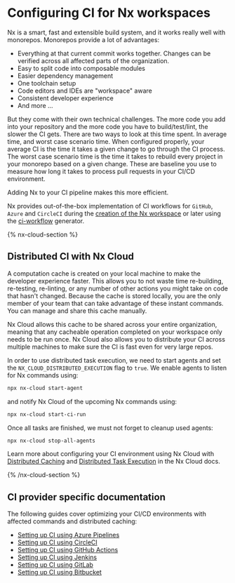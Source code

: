 # Configuring CI for Nx workspaces

Nx is a smart, fast and extensible build system, and it works really well with monorepos. Monorepos provide a lot of advantages:

- Everything at that current commit works together. Changes can be verified across all affected parts of the organization.
- Easy to split code into composable modules
- Easier dependency management
- One toolchain setup
- Code editors and IDEs are "workspace" aware
- Consistent developer experience
- And more ...

But they come with their own technical challenges. The more code you add into your repository and the more code you have to build/test/lint, the slower the CI gets. There are two ways to look at this time spent. In average time, and worst case scenario time. When configured properly, your average CI is the time it takes a given change to go through the CI process. The worst case scenario time is the time it takes to rebuild every project in your monorepo based on a given change. These are baseline you use to measure how long it takes to process pull requests in your CI/CD environment.

Adding Nx to your CI pipeline makes this more efficient.

Nx provides out-of-the-box implementation of CI workflows for `GitHub`, `Azure` and `CircleCI` during the [creation of the Nx workspace](/nx/create-nx-workspace#ci) or later using the [ci-workflow](/packages/workspace/generators/ci-workflow) generator.

{% nx-cloud-section %}

## Distributed CI with Nx Cloud

A computation cache is created on your local machine to make the developer experience faster. This allows you to not waste time re-building, re-testing, re-linting, or any number of other actions you might take on code that hasn't changed. Because the cache is stored locally, you are the only member of your team that can take advantage of these instant commands. You can manage and share this cache manually.

Nx Cloud allows this cache to be shared across your entire organization, meaning that any cacheable operation completed on your workspace only needs to be run once. Nx Cloud also allows you to distribute your CI across multiple machines to make sure the CI is fast even for very large repos.

In order to use distributed task execution, we need to start agents and set the `NX_CLOUD_DISTRIBUTED_EXECUTION` flag to `true`.
We enable agents to listen for Nx commands using:

```bash
npx nx-cloud start-agent
```

and notify Nx Cloud of the upcoming Nx commands using:

```bash
npx nx-cloud start-ci-run
```

Once all tasks are finished, we must not forget to cleanup used agents:

```bash
npx nx-cloud stop-all-agents
```

Learn more about configuring your CI environment using Nx Cloud with [Distributed Caching](/nx-cloud/set-up/set-up-caching) and [Distributed Task Execution](/nx-cloud/set-up/set-up-dte) in the Nx Cloud docs.

{% /nx-cloud-section %}

## CI provider specific documentation

The following guides cover optimizing your CI/CD environments with affected commands and distributed caching:

- [Setting up CI using Azure Pipelines](/ci/monorepo-ci-azure)
- [Setting up CI using CircleCI](/ci/monorepo-ci-circle-ci)
- [Setting up CI using GitHub Actions](/ci/monorepo-ci-github-actions)
- [Setting up CI using Jenkins](/ci/monorepo-ci-jenkins)
- [Setting up CI using GitLab](/ci/monorepo-ci-gitlab)
- [Setting up CI using Bitbucket](/ci/monorepo-ci-bitbucket-pipelines)
